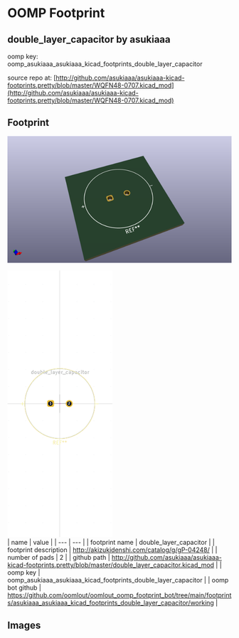 # OOMP Footprint  
## double_layer_capacitor  by asukiaaa  
  
oomp key: oomp_asukiaaa_asukiaaa_kicad_footprints_double_layer_capacitor  
  
source repo at: [http://github.com/asukiaaa/asukiaaa-kicad-footprints.pretty/blob/master/WQFN48-0707.kicad_mod](http://github.com/asukiaaa/asukiaaa-kicad-footprints.pretty/blob/master/WQFN48-0707.kicad_mod)  
## Footprint  
  
[![working_kicad_pcb_3d.png](working_kicad_pcb_3d_600.png)](working_kicad_pcb_3d.png)  
  
[![working.png](working_600.png)](working.png)  
| name | value | 
| --- | --- | 
| footprint name | double_layer_capacitor | 
| footprint description | http://akizukidenshi.com/catalog/g/gP-04248/ | 
| number of pads | 2 | 
| github path | http://github.com/asukiaaa/asukiaaa-kicad-footprints.pretty/blob/master/double_layer_capacitor.kicad_mod | 
| oomp key | oomp_asukiaaa_asukiaaa_kicad_footprints_double_layer_capacitor | 
| oomp bot github | https://github.com/oomlout/oomlout_oomp_footprint_bot/tree/main/footprints/asukiaaa_asukiaaa_kicad_footprints_double_layer_capacitor/working | 
## Images  
